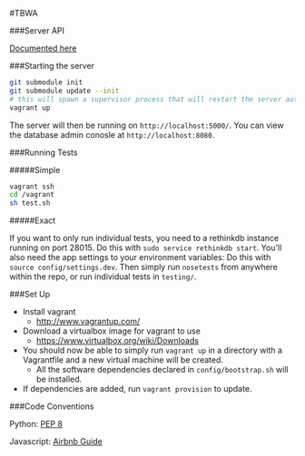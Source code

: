 
#TBWA

###Server API

[Documented here](https://github.com/DAPMElab/TBWA/blob/master/src/server/README.md)

###Starting the server

```bash
git submodule init
git submodule update --init
# this will spawn a supervisor process that will restart the server automatically.
vagrant up
```

The server will then be running on `http://localhost:5000/`.
You can view the database admin conosle at `http://localhost:8080`.

###Running Tests

#####Simple

```bash
vagrant ssh
cd /vagrant
sh test.sh
```

#####Exact

If you want to only run individual tests, you need to a rethinkdb instance running on port 28015.
Do this with `sudo service rethinkdb start`.
You'll also need the app settings to your environment variables:
Do this with `source config/settings.dev`.
Then simply run `nosetests` from anywhere within the repo, or run individual tests in `testing/`.

###Set Up

- Install vagrant
  - http://www.vagrantup.com/
- Download a virtualbox image for vagrant to use
  - https://www.virtualbox.org/wiki/Downloads
- You should now be able to simply run `vagrant up` in a directory with a Vagrantfile and a new virtual machine will be created.
  - All the software dependencies declared in `config/bootstrap.sh` will be installed.
- If dependencies are added, run `vagrant provision` to update.

###Code Conventions

Python: [PEP 8](http://www.python.org/dev/peps/pep-0008/)

Javascript: [Airbnb Guide](https://github.com/airbnb/javascript)

